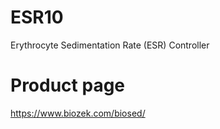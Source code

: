 # ESR10
 Erythrocyte Sedimentation Rate (ESR) Controller


# Product page
https://www.biozek.com/biosed/